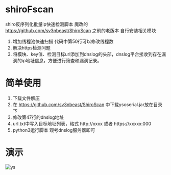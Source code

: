 # shiroFscan
shiro反序列化批量ip快速检测脚本
魔改的 https://github.com/sv3nbeast/ShiroScan 之前的老版本
自行安装相关模块
1. 增加线程池快速扫描 代码中第50行可以修改线程数
2. 解决https检测问题
3. 将模块、key值、检测目标url添加到dnslog的头部，dnslog平台接收到存在漏洞的ip地址信息，方便进行筛查和漏洞记录。
# 简单使用
1. 下载文件解压
2. 在 https://github.com/sv3nbeast/ShiroScan 中下载ysoserial.jar放在目录下
3. 修改第47行的dnslog地址
4. url.txt中写入目标地址列表，格式 http://xxxx 或者 https://xxxxx:000
5. python3运行脚本 观考dnslog服务器即可
# 演示
![ys](https://github.com/arno567/shiroFscan/blob/master/ceshi.jpg)


